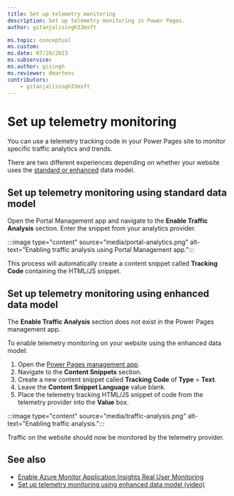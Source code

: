 ```yaml
---
title: Set up telemetry monitoring
description: Set up telemetry monitoring in Power Pages.
author: gitanjalisingh33msft

ms.topic: conceptual
ms.custom: 
ms.date: 07/20/2023
ms.subservice: 
ms.author: gisingh
ms.reviewer: dmartens
contributors:
    - gitanjalisingh33msft
---
```


# Set up telemetry monitoring

You can use a telemetry tracking code in your Power Pages site to monitor specific traffic analytics and trends.

There are two different experiences depending on whether your website uses the [standard or enhanced](../admin/enhanced-data-model.md#determine-whether-your-site-is-using-the-standard-or-enhanced-data-model) data model.

## Set up telemetry monitoring using standard data model

Open the Portal Management app and navigate to the **Enable Traffic Analysis** section. Enter the snippet from your analytics provider.

:::image type="content" source="media/portal-analytics.png" alt-text="Enabling traffic analysis using Portal Management app.":::

This process will automatically create a content snippet called **Tracking Code** containing the HTML/JS snippet.

## Set up telemetry monitoring using enhanced data model

The **Enable Traffic Analysis** section does not exist in the Power Pages management app.

To enable telemetry monitoring on your website using the enhanced data model:

1. Open the [Power Pages management app](../configure/portal-management-app.md).
1. Navigate to the **Content Snippets** section.
1. Create a new content snippet called **Tracking Code** of **Type** = **Text**.
1. Leave the **Content Snippet Language** value blank.
1. Place the telemetry tracking HTML/JS snippet of code from the telemetry provider into the **Value** box.

:::image type="content" source="media/traffic-analysis.png" alt-text="Enabling traffic analysis.":::

Traffic on the website should now be monitored by the telemetry provider.

## See also

- [Enable Azure Monitor Application Insights Real User Monitoring](/azure/azure-monitor/app/javascript-sdk)
- [Set up telemetry monitoring using enhanced data model (video)](https://youtu.be/WtZS68RPo5E?feature=shared)
